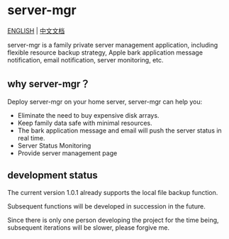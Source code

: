 # server-mgr


[ENGLISH](README.md) | [中文文档](README_zh.md)

server-mgr is a family private server management application, including flexible resource backup strategy, Apple bark application message notification, email notification, server monitoring, etc.

## why server-mgr？

Deploy server-mgr on your home server, server-mgr can help you:

* Eliminate the need to buy expensive disk arrays.
* Keep family data safe with minimal resources.
* The bark application message and email will push the server status in real time.
* Server Status Monitoring
* Provide server management page

## development status

The current version 1.0.1 already supports the local file backup function.

Subsequent functions will be developed in succession in the future.

Since there is only one person developing the project for the time being, subsequent iterations will be slower, please forgive me.




